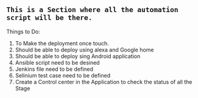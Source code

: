 ## **`This is a Section where all the automation script will be there.`**

Things to Do:

1. To Make the deployment once touch.
2. Should be able to deploy using alexa and Google home
3. Should be able to deploy sing Android application
4. Ansible script need to be desined
5. Jenkins file need to be defined
6. Selinium test case need to be defined
7. Create a Control center in the Application to check the status of all the Stage
